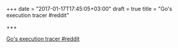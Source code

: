 +++
date = "2017-01-17T17:45:05+03:00"
draft = true
title = "Go's execution tracer  #reddit"

+++

<p><a href="https://t.co/PGH9WFq65x">Go's execution tracer  #reddit</a></p>
